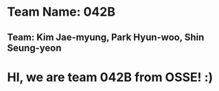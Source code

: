 # Team Name: 042B
## Team: Kim Jae-myung, Park Hyun-woo, Shin Seung-yeon
 
# HI, we are team 042B from OSSE! :)

